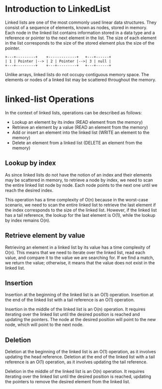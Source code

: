 # Introduction to LinkedList

Linked lists are one of the most commonly used linear data structures. They consist of a sequence of elements, known as nodes, stored in memory. Each node in the linked list contains information stored in a data type and a reference or pointer to the next element in the list. The size of each element in the list corresponds to the size of the stored element plus the size of the pointer.

```
+---+---------+    +-------------+   +---+------+
| 1 | Pointer |--> | 2 | Pointer |-->| 3 | null |
+---+---------+    +---+---------+   +---+------+
```

Unlike arrays, linked lists do not occupy contiguous memory space. The elements or nodes of a linked list may be scattered throughout the memory.

# linked-list Operations

In the context of linked lists, operations can be described as follows:

- Lookup an element by its index (READ element from the memory)
- Retrieve an element by a value (READ an element from the memory)
- Add or insert an element into the linked list (WRITE an element to the memory)
- Delete an element from a linked list (DELETE an element from the memory)

## Lookup by index

As since linked lists do not have the notion of an index and their elements may be scattered in memory, to retrieve a node by index, we need to scan the entire linked list node by node. Each node points to the next one until we reach the desired index.

This operation has a time complexity of O(n) because in the worst-case scenario, we need to scan the entire linked list to retrieve the last element if the index corresponds to the size of the linked list. However, if the linked list has a tail reference, the lookup for the last element is O(1), while the lookup by index remains O(n).

## Retrieve element by value

Retrieving an element in a linked list by its value has a time complexity of O(n). This means that we need to iterate over the linked list, read each value, and compare it to the value we are searching for. If we find a match, we return the value; otherwise, it means that the value does not exist in the linked list.

## Insertion

Insertion at the beginning of the linked list is an O(1) operation.
Insertion at the end of the linked list with a tail reference is an O(1) operation.

Insertion in the middle of the linked list is an O(n) operation. It requires iterating over the linked list until the desired position is reached and updating the pointers. The node at the desired position will point to the new node, which will point to the next node.

## Deletion

Deletion at the beginning of the linked list is an O(1) operation, as it involves updating the head reference.
Deletion at the end of the linked list with a tail reference is an O(1) operation, as it involves updating the tail reference.

Deletion in the middle of the linked list is an O(n) operation. It requires iterating over the linked list until the desired position is reached, updating the pointers to remove the desired element from the linked list.
